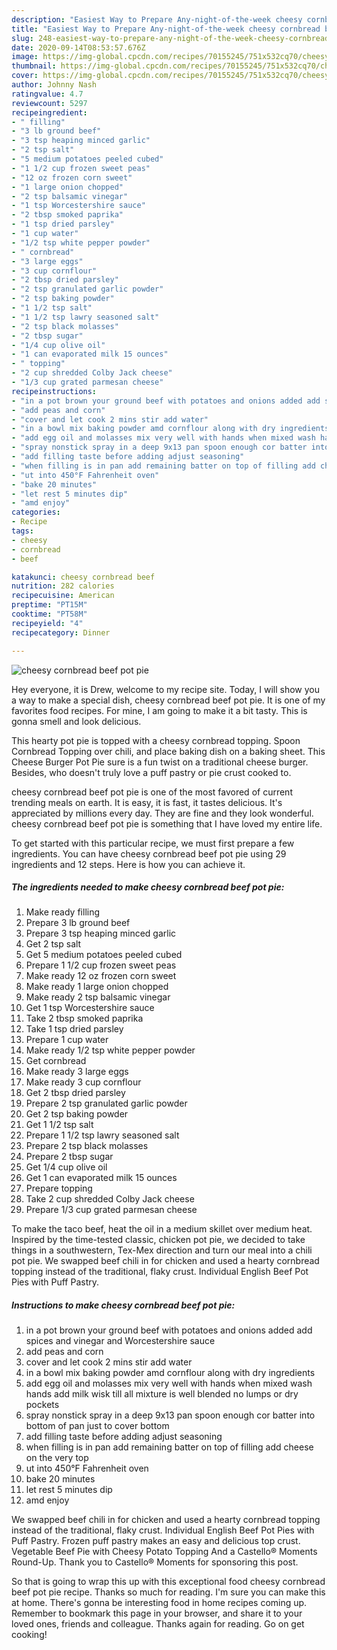 ```yaml
---
description: "Easiest Way to Prepare Any-night-of-the-week cheesy cornbread beef pot pie"
title: "Easiest Way to Prepare Any-night-of-the-week cheesy cornbread beef pot pie"
slug: 248-easiest-way-to-prepare-any-night-of-the-week-cheesy-cornbread-beef-pot-pie
date: 2020-09-14T08:53:57.676Z
image: https://img-global.cpcdn.com/recipes/70155245/751x532cq70/cheesy-cornbread-beef-pot-pie-recipe-main-photo.jpg
thumbnail: https://img-global.cpcdn.com/recipes/70155245/751x532cq70/cheesy-cornbread-beef-pot-pie-recipe-main-photo.jpg
cover: https://img-global.cpcdn.com/recipes/70155245/751x532cq70/cheesy-cornbread-beef-pot-pie-recipe-main-photo.jpg
author: Johnny Nash
ratingvalue: 4.7
reviewcount: 5297
recipeingredient:
- " filling"
- "3 lb ground beef"
- "3 tsp heaping minced garlic"
- "2 tsp salt"
- "5 medium potatoes peeled cubed"
- "1 1/2 cup frozen sweet peas"
- "12 oz frozen corn sweet"
- "1 large onion chopped"
- "2 tsp balsamic vinegar"
- "1 tsp Worcestershire sauce"
- "2 tbsp smoked paprika"
- "1 tsp dried parsley"
- "1 cup water"
- "1/2 tsp white pepper powder"
- " cornbread"
- "3 large eggs"
- "3 cup cornflour"
- "2 tbsp dried parsley"
- "2 tsp granulated garlic powder"
- "2 tsp baking powder"
- "1 1/2 tsp salt"
- "1 1/2 tsp lawry seasoned salt"
- "2 tsp black molasses"
- "2 tbsp sugar"
- "1/4 cup olive oil"
- "1 can evaporated milk 15 ounces"
- " topping"
- "2 cup shredded Colby Jack cheese"
- "1/3 cup grated parmesan cheese"
recipeinstructions:
- "in a pot brown your ground beef with potatoes and onions added add spices and vinegar and Worcestershire sauce"
- "add peas and corn"
- "cover and let cook 2 mins stir add water"
- "in a bowl mix baking powder amd cornflour along with dry ingredients"
- "add egg oil and molasses mix very well with hands when mixed wash hands add milk wisk till all mixture is well blended no lumps or dry pockets"
- "spray nonstick spray in a deep 9x13 pan spoon enough cor batter into bottom of pan just to cover bottom"
- "add filling taste before adding adjust seasoning"
- "when filling is in pan add remaining batter on top of filling add cheese on the very top"
- "ut into 450°F Fahrenheit oven"
- "bake 20 minutes"
- "let rest 5 minutes dip"
- "amd enjoy"
categories:
- Recipe
tags:
- cheesy
- cornbread
- beef

katakunci: cheesy cornbread beef 
nutrition: 282 calories
recipecuisine: American
preptime: "PT15M"
cooktime: "PT58M"
recipeyield: "4"
recipecategory: Dinner

---
```



![cheesy cornbread beef pot pie](https://img-global.cpcdn.com/recipes/70155245/751x532cq70/cheesy-cornbread-beef-pot-pie-recipe-main-photo.jpg)

Hey everyone, it is Drew, welcome to my recipe site. Today, I will show you a way to make a special dish, cheesy cornbread beef pot pie. It is one of my favorites food recipes. For mine, I am going to make it a bit tasty. This is gonna smell and look delicious.

This hearty pot pie is topped with a cheesy cornbread topping. Spoon Cornbread Topping over chili, and place baking dish on a baking sheet. This Cheese Burger Pot Pie sure is a fun twist on a traditional cheese burger. Besides, who doesn&#39;t truly love a puff pastry or pie crust cooked to.

cheesy cornbread beef pot pie is one of the most favored of current trending meals on earth. It is easy, it is fast, it tastes delicious. It's appreciated by millions every day. They are fine and they look wonderful. cheesy cornbread beef pot pie is something that I have loved my entire life.


To get started with this particular recipe, we must first prepare a few ingredients. You can have cheesy cornbread beef pot pie using 29 ingredients and 12 steps. Here is how you can achieve it.

<!--inarticleads1-->

##### The ingredients needed to make cheesy cornbread beef pot pie:

1. Make ready  filling
1. Prepare 3 lb ground beef
1. Prepare 3 tsp heaping minced garlic
1. Get 2 tsp salt
1. Get 5 medium potatoes peeled cubed
1. Prepare 1 1/2 cup frozen sweet peas
1. Make ready 12 oz frozen corn sweet
1. Make ready 1 large onion chopped
1. Make ready 2 tsp balsamic vinegar
1. Get 1 tsp Worcestershire sauce
1. Take 2 tbsp smoked paprika
1. Take 1 tsp dried parsley
1. Prepare 1 cup water
1. Make ready 1/2 tsp white pepper powder
1. Get  cornbread
1. Make ready 3 large eggs
1. Make ready 3 cup cornflour
1. Get 2 tbsp dried parsley
1. Prepare 2 tsp granulated garlic powder
1. Get 2 tsp baking powder
1. Get 1 1/2 tsp salt
1. Prepare 1 1/2 tsp lawry seasoned salt
1. Prepare 2 tsp black molasses
1. Prepare 2 tbsp sugar
1. Get 1/4 cup olive oil
1. Get 1 can evaporated milk 15 ounces
1. Prepare  topping
1. Take 2 cup shredded Colby Jack cheese
1. Prepare 1/3 cup grated parmesan cheese


To make the taco beef, heat the oil in a medium skillet over medium heat. Inspired by the time-tested classic, chicken pot pie, we decided to take things in a southwestern, Tex-Mex direction and turn our meal into a chili pot pie. We swapped beef chili in for chicken and used a hearty cornbread topping instead of the traditional, flaky crust. Individual English Beef Pot Pies with Puff Pastry. 

<!--inarticleads2-->

##### Instructions to make cheesy cornbread beef pot pie:

1. in a pot brown your ground beef with potatoes and onions added add spices and vinegar and Worcestershire sauce
1. add peas and corn
1. cover and let cook 2 mins stir add water
1. in a bowl mix baking powder amd cornflour along with dry ingredients
1. add egg oil and molasses mix very well with hands when mixed wash hands add milk wisk till all mixture is well blended no lumps or dry pockets
1. spray nonstick spray in a deep 9x13 pan spoon enough cor batter into bottom of pan just to cover bottom
1. add filling taste before adding adjust seasoning
1. when filling is in pan add remaining batter on top of filling add cheese on the very top
1. ut into 450°F Fahrenheit oven
1. bake 20 minutes
1. let rest 5 minutes dip
1. amd enjoy


We swapped beef chili in for chicken and used a hearty cornbread topping instead of the traditional, flaky crust. Individual English Beef Pot Pies with Puff Pastry. Frozen puff pastry makes an easy and delicious top crust. Vegetable Beef Pie with Cheesy Potato Topping And a Castello® Moments Round-Up. Thank you to Castello® Moments for sponsoring this post. 

So that is going to wrap this up with this exceptional food cheesy cornbread beef pot pie recipe. Thanks so much for reading. I'm sure you can make this at home. There's gonna be interesting food in home recipes coming up. Remember to bookmark this page in your browser, and share it to your loved ones, friends and colleague. Thanks again for reading. Go on get cooking!
